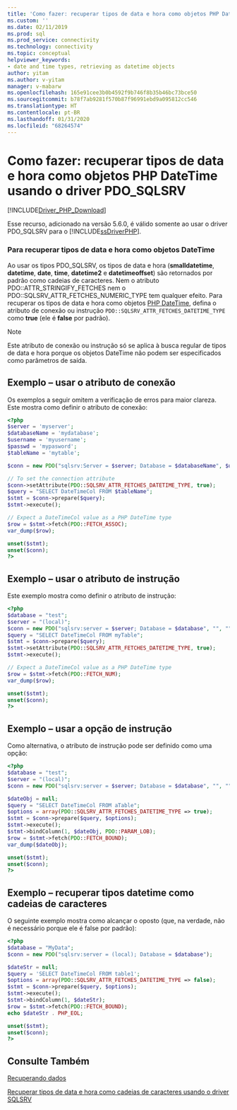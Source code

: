 ```yaml
---
title: 'Como fazer: recuperar tipos de data e hora como objetos PHP DateTime usando o driver PDO_SQLSRV | Microsoft Docs'
ms.custom: ''
ms.date: 02/11/2019
ms.prod: sql
ms.prod_service: connectivity
ms.technology: connectivity
ms.topic: conceptual
helpviewer_keywords:
- date and time types, retrieving as datetime objects
author: yitam
ms.author: v-yitam
manager: v-mabarw
ms.openlocfilehash: 165e91cee3b0b4592f9b746f8b35b46bc73bce50
ms.sourcegitcommit: b78f7ab9281f570b87f96991ebd9a095812cc546
ms.translationtype: HT
ms.contentlocale: pt-BR
ms.lasthandoff: 01/31/2020
ms.locfileid: "68264574"
---
```

# <a name="how-to-retrieve-date-and-time-types-as-php-datetime-objects-using-the-pdo_sqlsrv-driver"></a>Como fazer: recuperar tipos de data e hora como objetos PHP DateTime usando o driver PDO_SQLSRV
[!INCLUDE[Driver_PHP_Download](../../includes/driver_php_download.md)]

Esse recurso, adicionado na versão 5.6.0, é válido somente ao usar o driver PDO_SQLSRV para o [!INCLUDE[ssDriverPHP](../../includes/ssdriverphp_md.md)].

### <a name="to-retrieve-date-and-time-types-as-datetime-objects"></a>Para recuperar tipos de data e hora como objetos DateTime

Ao usar os tipos PDO_SQLSRV, os tipos de data e hora (**smalldatetime**, **datetime**, **date**, **time**, **datetime2** e **datetimeoffset**) são retornados por padrão como cadeias de caracteres. Nem o atributo PDO::ATTR_STRINGIFY_FETCHES nem o PDO::SQLSRV_ATTR_FETCHES_NUMERIC_TYPE tem qualquer efeito. Para recuperar os tipos de data e hora como objetos [PHP DateTime](http://php.net/manual/en/class.datetime.php), defina o atributo de conexão ou instrução `PDO::SQLSRV_ATTR_FETCHES_DATETIME_TYPE` como **true** (ele é **false** por padrão).

> [!NOTE]
> Este atributo de conexão ou instrução só se aplica à busca regular de tipos de data e hora porque os objetos DateTime não podem ser especificados como parâmetros de saída.

## <a name="example---use-the-connection-attribute"></a>Exemplo – usar o atributo de conexão
Os exemplos a seguir omitem a verificação de erros para maior clareza. Este mostra como definir o atributo de conexão:

```php
<?php
$server = 'myserver';
$databaseName = 'mydatabase';
$username = 'myusername';
$passwd = 'mypasword';
$tableName = 'mytable';

$conn = new PDO("sqlsrv:Server = $server; Database = $databaseName", $username, $passwd);

// To set the connection attribute
$conn->setAttribute(PDO::SQLSRV_ATTR_FETCHES_DATETIME_TYPE, true);
$query = "SELECT DateTimeCol FROM $tableName";
$stmt = $conn->prepare($query);
$stmt->execute();

// Expect a DateTimeCol value as a PHP DateTime type
$row = $stmt->fetch(PDO::FETCH_ASSOC);
var_dump($row);

unset($stmt);
unset($conn);
?>
```

## <a name="example---use-the-statement-attribute"></a>Exemplo – usar o atributo de instrução
Este exemplo mostra como definir o atributo de instrução:

```php
<?php
$database = "test";
$server = "(local)";
$conn = new PDO("sqlsrv:server = $server; Database = $database", "", "");
$query = "SELECT DateTimeCol FROM myTable";
$stmt = $conn->prepare($query);
$stmt->setAttribute(PDO::SQLSRV_ATTR_FETCHES_DATETIME_TYPE, true);
$stmt->execute();

// Expect a DateTimeCol value as a PHP DateTime type
$row = $stmt->fetch(PDO::FETCH_NUM);
var_dump($row);

unset($stmt);
unset($conn);
?>
```

## <a name="example---use-the-statement-option"></a>Exemplo – usar a opção de instrução
Como alternativa, o atributo de instrução pode ser definido como uma opção:

```php
<?php
$database = "test";
$server = "(local)";
$conn = new PDO("sqlsrv:server = $server; Database = $database", "", "");

$dateObj = null;
$query = "SELECT DateTimeCol FROM aTable";
$options = array(PDO::SQLSRV_ATTR_FETCHES_DATETIME_TYPE => true);
$stmt = $conn->prepare($query, $options);
$stmt->execute();
$stmt->bindColumn(1, $dateObj, PDO::PARAM_LOB);
$row = $stmt->fetch(PDO::FETCH_BOUND);
var_dump($dateObj);

unset($stmt);
unset($conn);
?>
```

## <a name="example---retrieve-datetime-types-as-strings"></a>Exemplo – recuperar tipos datetime como cadeias de caracteres
O seguinte exemplo mostra como alcançar o oposto (que, na verdade, não é necessário porque ele é false por padrão):

```php
<?php
$database = "MyData";
$conn = new PDO("sqlsrv:server = (local); Database = $database");

$dateStr = null;
$query = 'SELECT DateTimeCol FROM table1';
$options = array(PDO::SQLSRV_ATTR_FETCHES_DATETIME_TYPE => false);
$stmt = $conn->prepare($query, $options);
$stmt->execute();
$stmt->bindColumn(1, $dateStr);
$row = $stmt->fetch(PDO::FETCH_BOUND);
echo $dateStr . PHP_EOL;

unset($stmt);
unset($conn);
?>
```

## <a name="see-also"></a>Consulte Também
[Recuperando dados](../../connect/php/retrieving-data.md)

[Recuperar tipos de data e hora como cadeias de caracteres usando o driver SQLSRV](../../connect/php/how-to-retrieve-date-and-time-type-as-strings-using-the-sqlsrv-driver.md)